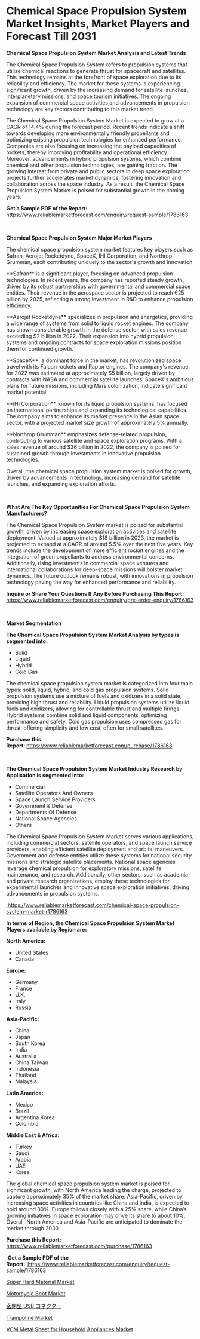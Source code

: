 <p><h1>Chemical Space Propulsion System Market Insights, Market Players and Forecast Till 2031</h1></p><p><strong>Chemical Space Propulsion System Market Analysis and Latest Trends</strong></p>
<p><p>The Chemical Space Propulsion System refers to propulsion systems that utilize chemical reactions to generate thrust for spacecraft and satellites. This technology remains at the forefront of space exploration due to its reliability and efficiency. The market for these systems is experiencing significant growth, driven by the increasing demand for satellite launches, interplanetary missions, and space tourism initiatives. The ongoing expansion of commercial space activities and advancements in propulsion technology are key factors contributing to this market trend.</p><p>The Chemical Space Propulsion System Market is expected to grow at a CAGR of 14.4% during the forecast period. Recent trends indicate a shift towards developing more environmentally friendly propellants and optimizing existing propulsion technologies for enhanced performance. Companies are also focusing on increasing the payload capacities of rockets, thereby improving profitability and operational efficiency. Moreover, advancements in hybrid propulsion systems, which combine chemical and other propulsion technologies, are gaining traction. The growing interest from private and public sectors in deep space exploration projects further accelerates market dynamics, fostering innovation and collaboration across the space industry. As a result, the Chemical Space Propulsion System Market is poised for substantial growth in the coming years.</p></p>
<p><strong>Get a Sample PDF of the Report:&nbsp;</strong> <a href="https://www.reliablemarketforecast.com/enquiry/request-sample/1786163?utm_campaign=1082&utm_medium=2&utm_source=Github&utm_content=ia&utm_term=19122024&utm_id=chemical-space-propulsion-system">https://www.reliablemarketforecast.com/enquiry/request-sample/1786163</a></p>
<p>&nbsp;</p>
<p><strong>Chemical Space Propulsion System Major Market Players</strong></p>
<p><p>The chemical space propulsion system market features key players such as Safran, Aerojet Rocketdyne, SpaceX, IHI Corporation, and Northrop Grumman, each contributing uniquely to the sector's growth and innovation. </p><p>**Safran** is a significant player, focusing on advanced propulsion technologies. In recent years, the company has reported steady growth, driven by its robust partnerships with governmental and commercial space entities. Their revenue in the aerospace sector is projected to reach €25 billion by 2025, reflecting a strong investment in R&D to enhance propulsion efficiency.</p><p>**Aerojet Rocketdyne** specializes in propulsion and energetics, providing a wide range of systems from solid to liquid rocket engines. The company has shown considerable growth in the defense sector, with sales revenue exceeding $2 billion in 2022. Their expansion into hybrid propulsion systems and ongoing contracts for space exploration missions position them for continued growth.</p><p>**SpaceX**, a dominant force in the market, has revolutionized space travel with its Falcon rockets and Raptor engines. The company's revenue for 2022 was estimated at approximately $5 billion, largely driven by contracts with NASA and commercial satellite launches. SpaceX's ambitious plans for future missions, including Mars colonization, indicate significant market potential.</p><p>**IHI Corporation**, known for its liquid propulsion systems, has focused on international partnerships and expanding its technological capabilities. The company aims to enhance its market presence in the Asian space sector, with a projected market size growth of approximately 5% annually.</p><p>**Northrop Grumman** emphasizes defense-related propulsion, contributing to various satellite and space exploration programs. With a sales revenue of around $36 billion in 2022, the company is poised for sustained growth through investments in innovative propulsion technologies. </p><p>Overall, the chemical space propulsion system market is poised for growth, driven by advancements in technology, increasing demand for satellite launches, and expanding exploration efforts.</p></p>
<p>&nbsp;</p>
<p><strong>What Are The Key Opportunities For Chemical Space Propulsion System Manufacturers?</strong></p>
<p><p>The Chemical Space Propulsion System market is poised for substantial growth, driven by increasing space exploration activities and satellite deployment. Valued at approximately $18 billion in 2023, the market is projected to expand at a CAGR of around 5.5% over the next five years. Key trends include the development of more efficient rocket engines and the integration of green propellants to address environmental concerns. Additionally, rising investments in commercial space ventures and international collaborations for deep-space missions will bolster market dynamics. The future outlook remains robust, with innovations in propulsion technology paving the way for enhanced performance and reliability.</p></p>
<p><strong>Inquire or Share Your Questions If Any Before Purchasing This Report:</strong> <a href="https://www.reliablemarketforecast.com/enquiry/pre-order-enquiry/1786163?utm_campaign=1082&utm_medium=2&utm_source=Github&utm_content=ia&utm_term=19122024&utm_id=chemical-space-propulsion-system">https://www.reliablemarketforecast.com/enquiry/pre-order-enquiry/1786163</a></p>
<p>&nbsp;</p>
<p><strong>Market Segmentation</strong></p>
<p><strong>The Chemical Space Propulsion System Market Analysis by types is segmented into:</strong></p>
<p><ul><li>Solid</li><li>Liquid</li><li>Hybrid</li><li>Cold Gas</li></ul></p>
<p><p>The chemical space propulsion system market is categorized into four main types: solid, liquid, hybrid, and cold gas propulsion systems. Solid propulsion systems use a mixture of fuels and oxidizers in a solid state, providing high thrust and reliability. Liquid propulsion systems utilize liquid fuels and oxidizers, allowing for controllable thrust and multiple firings. Hybrid systems combine solid and liquid components, optimizing performance and safety. Cold gas propulsion uses compressed gas for thrust, offering simplicity and low cost, often for small satellites.</p></p>
<p><strong>Purchase this Report:&nbsp;</strong><a href="https://www.reliablemarketforecast.com/purchase/1786163?utm_campaign=1082&utm_medium=2&utm_source=Github&utm_content=ia&utm_term=19122024&utm_id=chemical-space-propulsion-system">https://www.reliablemarketforecast.com/purchase/1786163</a></p>
<p>&nbsp;</p>
<p><strong>The Chemical Space Propulsion System Market Industry Research by Application is segmented into:</strong></p>
<p><ul><li>Commercial</li><li>Satellite Operators And Owners</li><li>Space Launch Service Providers</li><li>Government & Defense</li><li>Departments Of Defense</li><li>National Space Agencies</li><li>Others</li></ul></p>
<p><p>The Chemical Space Propulsion System Market serves various applications, including commercial sectors, satellite operators, and space launch service providers, enabling efficient satellite deployment and orbital maneuvers. Government and defense entities utilize these systems for national security missions and strategic satellite placements. National space agencies leverage chemical propulsion for exploratory missions, satellite maintenance, and research. Additionally, other sectors, such as academia and private research organizations, employ these technologies for experimental launches and innovative space exploration initiatives, driving advancements in propulsion systems.</p></p>
<p><a href="https://www.reliablemarketforecast.com/chemical-space-propulsion-system-market-r1786163?utm_campaign=1082&utm_medium=2&utm_source=Github&utm_content=ia&utm_term=19122024&utm_id=chemical-space-propulsion-system">&nbsp;https://www.reliablemarketforecast.com/chemical-space-propulsion-system-market-r1786163</a></p>
<p><strong>In terms of Region, the Chemical Space Propulsion System Market Players available by Region are:</strong></p>
<p>
    <p> <strong> North America: </strong>
        <ul>
            <li>United States</li>
            <li>Canada</li>
        </ul>
        </p> 
    <p> <strong> Europe: </strong>
        <ul>
            <li>Germany</li>
            <li>France</li>
            <li>U.K.</li>
            <li>Italy</li>
            <li>Russia</li>
        </ul>
        </p> 
    <p> <strong> Asia-Pacific: </strong>
        <ul>
            <li>China</li>
            <li>Japan</li>
            <li>South Korea</li>
            <li>India</li>
            <li>Australia</li>
            <li>China Taiwan</li>
            <li>Indonesia</li>
            <li>Thailand</li>
            <li>Malaysia</li>
        </ul>
        </p> 
    <p> <strong> Latin America: </strong>
        <ul>
            <li>Mexico</li>
            <li>Brazil</li>
            <li>Argentina Korea</li>
            <li>Colombia</li>
        </ul>
        </p> 
    <p> <strong> Middle East & Africa: </strong>
        <ul>
            <li>Turkey</li>
            <li>Saudi</li>
            <li>Arabia</li>
            <li>UAE</li>
            <li>Korea</li>
        </ul>
    </p>
    </p>
<p><p>The global chemical space propulsion system market is poised for significant growth, with North America leading the charge, projected to capture approximately 35% of the market share. Asia-Pacific, driven by increasing space activities in countries like China and India, is expected to hold around 30%. Europe follows closely with a 25% share, while China’s growing initiatives in space exploration may drive its share to about 10%. Overall, North America and Asia-Pacific are anticipated to dominate the market through 2030.</p></p>
<p><strong>Purchase this Report: </strong><a href="https://www.reliablemarketforecast.com/purchase/1786163?utm_campaign=1082&utm_medium=2&utm_source=Github&utm_content=ia&utm_term=19122024&utm_id=chemical-space-propulsion-system">https://www.reliablemarketforecast.com/purchase/1786163</a></p>
<p>&nbsp;<strong>Get a Sample PDF of the Report:&nbsp;&nbsp;</strong><a href="https://www.reliablemarketforecast.com/enquiry/request-sample/1786163?utm_campaign=1082&utm_medium=2&utm_source=Github&utm_content=ia&utm_term=19122024&utm_id=chemical-space-propulsion-system">https://www.reliablemarketforecast.com/enquiry/request-sample/1786163</a></p>
<p><strong></strong></p>
<p><p><a href="https://www.linkedin.com/pulse/super-hard-material-market-drivers-competitive-strategy-gehzc?utm_campaign=1082&utm_medium=2&utm_source=Github&utm_content=ia&utm_term=19122024&utm_id=chemical-space-propulsion-system">Super Hard Material Market</a></p><p><a href="https://www.linkedin.com/pulse/motorcycle-boot-market-trends-report-industry-analysis-including-oyoyf?utm_campaign=1082&utm_medium=2&utm_source=Github&utm_content=ia&utm_term=19122024&utm_id=chemical-space-propulsion-system">Motorcycle Boot Market</a></p><p><a href="https://github.com/lababdou/Market-Research-Report-List-6/blob/main/863383428327.md?utm_campaign=1082&utm_medium=2&utm_source=Github&utm_content=ia&utm_term=19122024&utm_id=chemical-space-propulsion-system">密閉型 USB コネクター</a></p><p><a href="https://www.linkedin.com/pulse/understanding-trampoline-market-key-insights-projected-cagr-98-e2lhf?utm_campaign=1082&utm_medium=2&utm_source=Github&utm_content=ia&utm_term=19122024&utm_id=chemical-space-propulsion-system">Trampoline Market</a></p><p><a href="https://github.com/NorbertYates/Market-Research-Report-List-7/blob/main/vcm-metal-sheet-for-household-appliances-market.md?utm_campaign=1082&utm_medium=2&utm_source=Github&utm_content=ia&utm_term=19122024&utm_id=chemical-space-propulsion-system">VCM Metal Sheet for Household Appliances Market</a></p></p>